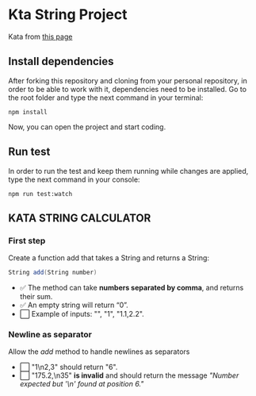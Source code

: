 # Kta String Project

Kata from [this page](https://codingdojo.org/kata/StringCalculator/)
## Install dependencies

After forking this repository and cloning from your personal repository, in order to be able to work with it, dependencies need to be installed. Go to the root folder and type the next command in your terminal:

`npm install`

Now, you can open the project and start coding.

## Run test

In order to run the test and keep them running while changes are applied, type the next command in your console:

`npm run test:watch`

## KATA STRING CALCULATOR

### First step

Create a function add that takes a String and returns a String:

````C#
String add(String number)
````

- ✅ The method can take **numbers separated by comma**, and returns their sum.
- ✅ An empty string will return “0”.
- ⬜ Example of inputs: "", "1", "1.1,2.2".

### Newline as separator

Allow the _add_ method to handle newlines as separators

- ⬜ "1\n2,3" should return "6".
- ⬜ "175.2,\n35" **is invalid** and should return the message _"Number expected but '\n' found at position 6."_
